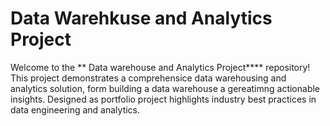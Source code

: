 # Data Warehkuse and Analytics Project

Welcome to the ** Data warehouse and Analytics Project**** repository!
This project demonstrates a comprehensice data warehousing and analytics solution, form building a data warehouse a gereatimng actionable insights. Designed as portfolio project highlights industry best practices in data engineering  and analytics.
